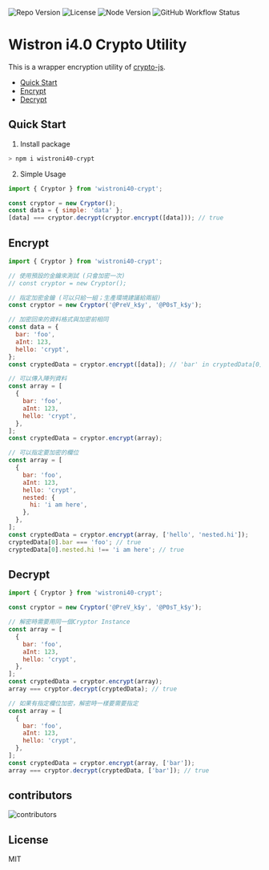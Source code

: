 ![Repo Version](https://img.shields.io/github/package-json/v/saivirtue/wistroni40-crypt)
![License](https://img.shields.io/github/license/saivirtue/wistroni40-crypt)
![Node Version](https://img.shields.io/node/v/wistroni40-crypt)
![GitHub Workflow Status](https://img.shields.io/github/actions/workflow/status/saivirtue/wistroni40-crypt/node.js.yml)

# Wistron i4.0 Crypto Utility

This is a wrapper encryption utility of [crypto-js](https://www.npmjs.com/package/crypto-js).

- [Quick Start](#quick-start)
- [Encrypt](#encrypt)
- [Decrypt](#decrypt)

## Quick Start

1. Install package

```bash
> npm i wistroni40-crypt
```

2. Simple Usage

```js
import { Cryptor } from 'wistroni40-crypt';

const cryptor = new Cryptor();
const data = { simple: 'data' };
[data] === cryptor.decrypt(cryptor.encrypt([data])); // true
```

## Encrypt

```js
import { Cryptor } from 'wistroni40-crypt';

// 使用預設的金鑰來測試 (只會加密一次)
// const cryptor = new Cryptor();

// 指定加密金鑰 (可以只給一組；生產環境建議給兩組)
const cryptor = new Cryptor('@PreV_k$y', '@P0sT_k$y');

// 加密回來的資料格式與加密前相同
const data = {
  bar: 'foo',
  aInt: 123,
  hello: 'crypt',
};
const cryptedData = cryptor.encrypt([data]); // 'bar' in cryptedData[0]

// 可以傳入陣列資料
const array = [
  {
    bar: 'foo',
    aInt: 123,
    hello: 'crypt',
  },
];
const cryptedData = cryptor.encrypt(array);

// 可以指定要加密的欄位
const array = [
  {
    bar: 'foo',
    aInt: 123,
    hello: 'crypt',
    nested: {
      hi: 'i am here',
    },
  },
];
const cryptedData = cryptor.encrypt(array, ['hello', 'nested.hi']);
cryptedData[0].bar === 'foo'; // true
cryptedData[0].nested.hi !== 'i am here'; // true
```

## Decrypt

```js
import { Cryptor } from 'wistroni40-crypt';

const cryptor = new Cryptor('@PreV_k$y', '@P0sT_k$y');

// 解密時需要用同一個Cryptor Instance
const array = [
  {
    bar: 'foo',
    aInt: 123,
    hello: 'crypt',
  },
];
const cryptedData = cryptor.encrypt(array);
array === cryptor.decrypt(cryptedData); // true

// 如果有指定欄位加密，解密時一樣要需要指定
const array = [
  {
    bar: 'foo',
    aInt: 123,
    hello: 'crypt',
  },
];
const cryptedData = cryptor.encrypt(array, ['bar']);
array === cryptor.decrypt(cryptedData, ['bar']); // true
```

## contributors

![contributors](https://contrib.rocks/image?repo=saivirtue/wistroni40-crypt)

## License

MIT
